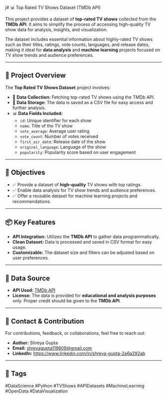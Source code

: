 j# 📊 Top Rated TV Shows Dataset (TMDb API)

This project provides a dataset of **top-rated TV shows** collected from the **TMDb API**. It aims to simplify the process of accessing high-quality TV show data for analysis, insights, and visualization.  

The dataset includes essential information about highly-rated TV shows such as their titles, ratings, vote counts, languages, and release dates, making it ideal for **data analysis** and **machine learning** projects focused on TV show trends and audience preferences.  

---

## 📁 Project Overview

The **Top Rated TV Shows Dataset** project involves:  
- 📡 **Data Collection:** Fetching top-rated TV shows using the TMDb API.  
- 🧩 **Data Storage:** The data is saved as a CSV file for easy access and further analysis.  
- 📊 **Data Fields Included:**  
   - `id`: Unique identifier for each show  
   - `name`: Title of the TV show  
   - `vote_average`: Average user rating  
   - `vote_count`: Number of votes received  
   - `first_air_date`: Release date of the show  
   - `original_language`: Language of the show  
   - `popularity`: Popularity score based on user engagement  

---

## 🎯 Objectives

- ✅ Provide a dataset of **high-quality** TV shows with top ratings.  
- ✅ Enable data analysis for TV show trends and audience preferences.  
- ✅ Offer a reusable dataset for machine learning projects and recommendations.  

---

## 📦 Key Features

- **API Integration:** Utilizes the **TMDb API** to gather data programmatically.  
- **Clean Dataset:** Data is processed and saved in CSV format for easy usage.  
- **Customizable:** The dataset size and filters can be adjusted based on user preferences.  

---

## 📡 Data Source

- **API Used:** [TMDb API]([https://www.themoviedb.org/documentation/api](https://api.themoviedb.org/3/discover/tv?include_adult=false&language=en-US&page=1&sort_by=vote_average.desc&vote_count.gte=200))  
- **License:** The data is provided for **educational and analysis purposes** only. Proper credit should be given to the **TMDb API**.  

---

## 📩 Contact & Contribution

For contributions, feedback, or collaborations, feel free to reach out:  
- **Author:** Shreya Gupta
- **Email:** shreyagupta119809@gmail.com
- **LinkedIn:** https://www.linkedin.com/in/shreya-gupta-2a6a292ab

---

## 🔖 Tags  
#DataScience #Python #TVShows #APIDatasets #MachineLearning #OpenData #DataVisualization  
